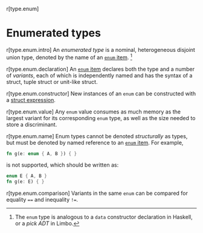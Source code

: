 r[type.enum]
# Enumerated types

r[type.enum.intro]
An *enumerated type* is a nominal, heterogeneous disjoint union type, denoted
by the name of an [`enum` item]. [^enumtype]

r[type.enum.declaration]
An [`enum` item] declares both the type and a number of *variants*, each of
which is independently named and has the syntax of a struct, tuple struct or
unit-like struct.

r[type.enum.constructor]
New instances of an `enum` can be constructed with a [struct expression].

r[type.enum.value]
Any `enum` value consumes as much memory as the largest variant for its
corresponding `enum` type, as well as the size needed to store a discriminant.

r[type.enum.name]
Enum types cannot be denoted *structurally* as types, but must be denoted by
named reference to an [`enum` item]. For example,

```rust
fn g(e: enum { A, B }) { }
```

is not supported, which should be written as:

```rust
enum E { A, B }
fn g(e: E) { }
```

r[type.enum.comparison]
Variants in the same `enum` can be compared for equality `==` and inequality `!=`.

[^enumtype]: The `enum` type is analogous to a `data` constructor declaration in
             Haskell, or a *pick ADT* in Limbo.

[`enum` item]: ../items/enumerations.md
[struct expression]: ../expressions/struct-expr.md
